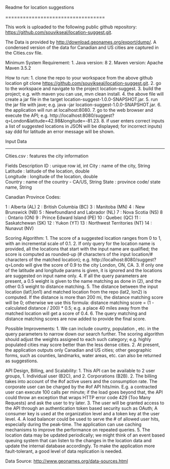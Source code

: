 
Readme for location suggestions

==================================

This work is uploaded to the following public github repository: https://github.com/souvikseal/location-suggest.git.

The Data is provided by http://download.geonames.org/export/dump/. A condensed version of the data for Canadian and US cities are captured in the Cities.csv file.

Minimum System Requirement:
    1. Java version: 8
    2. Maven version: Apache Maven 3.5.2

How to run:
	1. clone the repo to your workspace from the above github location git clone https://github.com/souvikseal/location-suggest.git.
	2. go to the workspace and navigate to the project location-suggest.
	3. build the project; e.g. with maven you can use, mvn clean install.
	4. the above file will create a jar file in the target location-suggest-1.0.0-SNAPSHOT.jar.
	5. run the jar file with jave; e.g. java -jar location-suggest-1.0.0-SNAPSHOT.jar.
	6. the application will run at localhost:8080. 
	7. go to the web browser and execute the API; e.g. http://localhost:8080/suggest?q=London&latitude=42.98&longitude=-81.23.
	8. if user enters correct inputs a list of suggested locations in JSON will be displayed; for incorrect inputs) say ddd for latitude an error message will be shown.


Input Data

--------------------------------------------------
Cities.csv        : features the city information

Fields            Description
ID	              : unique row id, int
City              : name of the city, String	
Latitude          : latitude of the location, double	
Longitude         : longitude of the location, double	
Country	          : name of the country - CA/US, String
State             : province code/ state name, String


Canadian Province Codes:

1                 : Alberta (AL)
2                 : British Columbia (BC) 
3                 : Manitoba (MN) 
4                 : New Brunswick (NB)
5	                : Newfoundland and Labrador (NL)
7	                : Nova Scotia (NS)
8                 : Ontario (ON)
9	                : Prince Edward Island (PE) 
10                :	Quebec (QC) 
11                : Saskatchewan (SK)
12                : Yukon (YT)
13                :	Northwest Territories (NT) 
14                : Nunavut (NV) 

Scoring Algorithm:
	1. The score of a suggested location ranges from 0 to 1, with an incremental scale of 0.1.
	2. If only query for the location name is provided, all the locations that start with the input name are qualified; the score is computed as rounded-up (# characters of the input location/# characters of the matched location); e.g. http://localhost:8080/suggest?q=Londo will give the score of 0.9 to the city London, ON, CA.
	3. If only one of the latitude and longitude params is given, it is ignored and the locations are suggested on input name only.
	4. If all the query parameters are present, a 0.5 weight is given to the name matching as done in (2), and the other 0.5 weight to distance matching.
	5. The distance between the input location (lat1,lon1) and matched location from the repo (lat2, lon2) is computed. If the distance is more than 200 mi, the distance matching score will be 0; otherwise we use this formula: distance matching score = (1 - calculated distance / 200) * 0.5; e.g. a place 40 miles away from the matched location will get a score of 0.4.
	6. The query matching and distance matching scores are now added to provide the final score.

Possible Improvements:
	1. We can include country, population , etc. in the query parameters to narrow down our search further. The scoring algorithm should adjust the weights assigned to each such category; e.g. highly populated cities may score better than the less dense cities. 
	2. At present, the application outputs only Canadian and US cities; other geographic forms, such as counties, landmarks, water areas, etc. can also be returned as suggestions.

API Design, Billing, and Scalability:
	1. This API can be available to 2 user groups, 1. Individual user (B2C), and 2. Corporations (B2B).
	2. The billing takes into account of the #of active users and the consumption rate. The corporate user can be charged by the #of API hits/min. E.g. a contracted user can execute 100 calls per minute; if the load goes beyond that, the API could throw an exception that wraps HTTP error code 429 (Too Many Requests) and ask the user to try later.
	3. The user will be granted access to the API through an authentication token based security such as OAuth; A consumer key is used at the organization level and a token key at the user level.
  4. A load balancer could be used to serve the # of allowed user hits, especially during the peak-time. The application can use caching mechanisms to improve the performance on repeated queries. 
  5. The location data may be updated periodically; we might think of an event based queuing system that can listen to the changes in the location data and update the internal database accordingly. To make the application more fault-tolerant, a good level of data replication is needed.


Data Source:
http://www.geonames.org/data-sources.html

